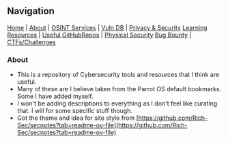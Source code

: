## Navigation
[Home](index.md) | [About](about.md) | [OSINT Services](osint-services.md) | [Vuln DB](vuln-db.md) | [Privacy & Security](privacy-security.md)
[Learning Resources](learning-resources.md) | [Useful GitHubRepos](useful-github-repos.md) | [Physical Security](physical-security.md)
[Bug Bounty](bug-bounty.md) | [CTFs/Challenges](ctfs-challenges.md)

### About
* This is a repository of Cybersecurity tools and resources that I think are useful.
* Many of these are I believe taken from the Parrot OS default bookmarks. Some I have added myself.
* I won't be adding descriptions to everything as I don't feel like curating that. I will for some specific stuff though.
* Got the theme and idea for site style from [https://github.com/Rich-Sec/secnotes?tab=readme-ov-file](https://github.com/Rich-Sec/secnotes?tab=readme-ov-file)